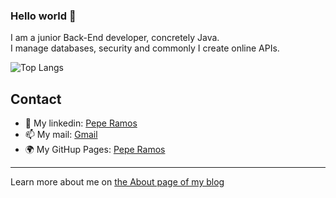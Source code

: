 ### Hello world 👋

I am a junior Back-End developer, concretely Java. <br>
I manage databases, security and commonly I create online APIs.


<!--![GitHub Stats](https://github-readme-stats.vercel.app/api?username=jramma&count_private=true&show_icons=true)--->

![Top Langs](https://github-readme-stats.vercel.app/api/top-langs?username=jramma&layout=compact)
<!--![Top Langs](https://github-readme-stats.vercel.app/api/top-langs?username=jramma&layout=compact)--->

## Contact

- 💼 My linkedin: [Pepe Ramos](https://www.linkedin.com/in/peperamos090922/)
- 📫 My mail: <a href="mailto:jrmasip97@gmail.com">Gmail</a>
- 🌍 My GitHup Pages: [Pepe Ramos](https://jramma.github.io/)
---

Learn more about me on [the About page of my blog](https://peperamos.cat/)
